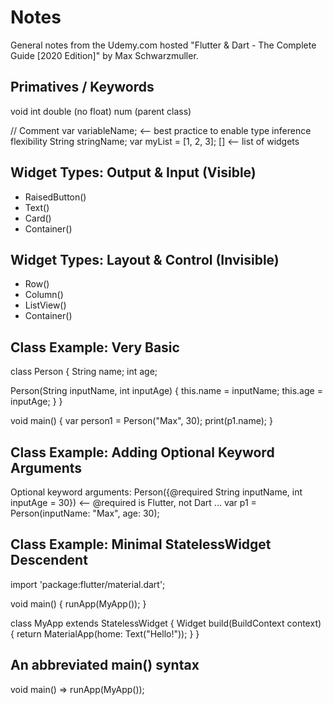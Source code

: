 # Notes

General notes from the Udemy.com hosted "Flutter & Dart - The Complete Guide [2020 Edition]" by Max Schwarzmuller.

## Primatives / Keywords
void
int
double  (no float)
num (parent class)

// Comment
var variableName;		<-- best practice to enable type inference flexibility
String stringName;
var myList = [1, 2, 3];
<Widget>[] <-- list of widgets

## Widget Types: Output & Input (Visible)
- RaisedButton()
- Text()
- Card()
- Container()

## Widget Types: Layout & Control (Invisible)
- Row()
- Column()
- ListView()
- Container()

## Class Example: Very Basic
class Person {
  String name;
  int age;

  Person(String inputName, int inputAge) {
    this.name = inputName;
    this.age = inputAge;
  }
}

void main() {
  var person1 = Person("Max", 30);
  print(p1.name);
}

## Class Example: Adding Optional Keyword Arguments
Optional keyword arguments:
Person({@required String inputName, int inputAge = 30})  <-- @required is Flutter, not Dart
...
var p1 = Person(inputName: "Max", age: 30);

## Class Example: Minimal StatelessWidget Descendent
import 'package:flutter/material.dart';

void main() {
  runApp(MyApp());
}

class MyApp extends StatelessWidget {
  Widget build(BuildContext context) {
    return MaterialApp(home: Text("Hello!"));
  }
}

## An abbreviated main() syntax
void main() => runApp(MyApp());

